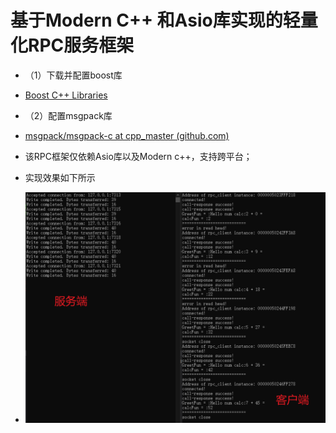 # 基于Modern C++ 和Asio库实现的轻量化RPC服务框架

- （1）下载并配置boost库
- [Boost C++ Libraries](https://www.boost.org/)
- （2）配置msgpack库
- [msgpack/msgpack-c at cpp_master (github.com)](https://github.com/msgpack/msgpack-c/tree/cpp_master)
- 该RPC框架仅依赖Asio库以及Modern c++，支持跨平台；

- 实现效果如下所示
- ![image-20240128210835931](readmeAssets/image-20240128210835931.png)
